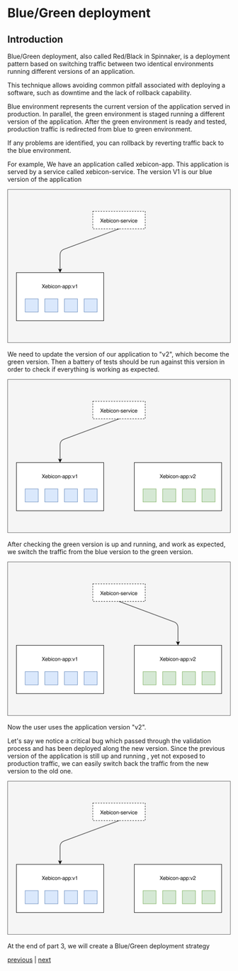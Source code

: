 # Blue/Green deployment
## Introduction


Blue/Green deployment, also called Red/Black in Spinnaker, is a deployment pattern based on switching traffic between two identical environments running different versions of an application.

This technique allows avoiding common pitfall associated with deploying a software, such as downtime and the lack of rollback capability.

Blue environment represents the current version of the application served in production. In parallel, the green environment is staged running a different version of the application. After the green environment is ready and tested, production traffic is redirected from blue to green environment.

If any problems are identified, you can rollback by reverting traffic back to the blue environment.

For example, We have an application called xebicon-app. This application is served by a service called xebicon-service. The version V1 is our blue version of the application

<p align="center">
  <img src="images/B_G-Blue.svg"/>
</p>

We need to update the version of our application to "v2", which become the green version. Then a battery of tests should be run against this version in order to check if everything is working as expected.

<p align="center">
  <img src="images/B_G-Green.svg"/>
</p>

After checking the green version is up and running, and work as expected, we switch the traffic from the blue version to the green version.

<p align="center">
  <img src="images/B_G-Switch.svg"/>
</p>

Now the user uses the application version "v2".

Let's say we notice a critical bug which passed through the validation process and has been deployed along the new version.
Since the previous version of the application is still up and running , yet not exposed to production traffic, we can easily switch back the traffic from the new version to the old one.

<p align="center">
  <img src="images/B_G-KO.svg"/>
</p>

At the end of part 3, we will create a Blue/Green deployment strategy 

[previous](../part2/exercise3/README.md) | [next](./exercice1/README.md)

